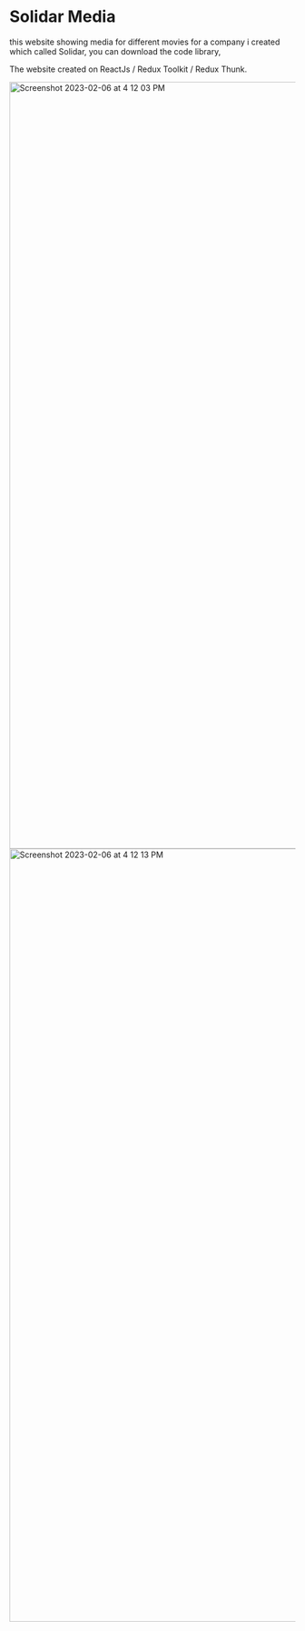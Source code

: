 
# Solidar Media

this website showing media for different movies for  a company i created which called Solidar, you can download the code library,

The website created on ReactJs / Redux Toolkit / Redux Thunk.



<img width="1351" alt="Screenshot 2023-02-06 at 4 12 03 PM" src="https://user-images.githubusercontent.com/55295850/217010076-8c868940-c1ad-49e2-8118-fd54b8c49f7c.png">

<img width="1362" alt="Screenshot 2023-02-06 at 4 12 13 PM" src="https://user-images.githubusercontent.com/55295850/217009996-1eb2abc4-f752-47fc-a7aa-b155fe8d26f4.png">
